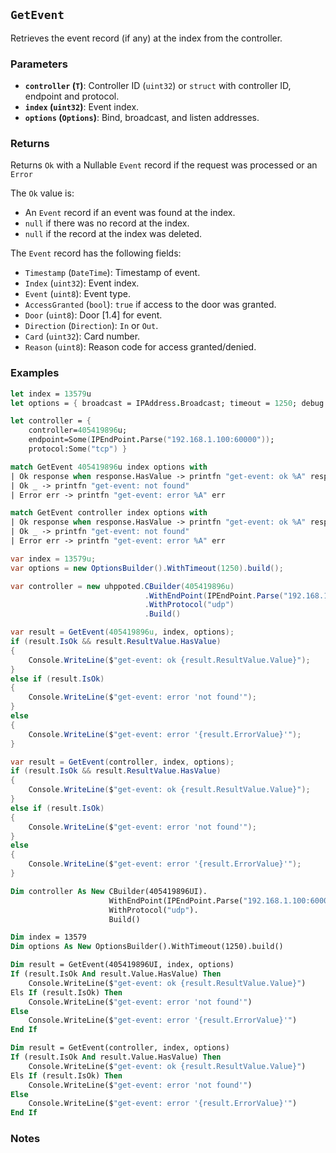 ## `GetEvent`

Retrieves the event record (if any) at the index from the controller.

### Parameters
- **`controller` (`T`)**: Controller ID (`uint32`) or `struct` with controller ID, endpoint and protocol.
- **`index` (`uint32`)**: Event index.
- **`options` (`Options`)**: Bind, broadcast, and listen addresses.

### Returns
Returns `Ok` with a Nullable `Event` record if the request was processed or an `Error` 

The `Ok` value is:
- An `Event` record if an event was found at the index.
- `null` if there was no record at the index.
- `null` if the record at the index was deleted.

The `Event` record has the following fields:
  - `Timestamp` (`DateTime`): Timestamp of event.
  - `Index` (`uint32`): Event index.
  - `Event` (`uint8`): Event type.
  - `AccessGranted` (`bool`): `true` if access to the door was granted.
  - `Door` (`uint8`): Door [1.4] for event.
  - `Direction` (`Direction`): `In` or `Out`.
  - `Card` (`uint32`): Card number.
  - `Reason` (`uint8`): Reason code for access granted/denied.


### Examples

```fsharp
let index = 13579u
let options = { broadcast = IPAddress.Broadcast; timeout = 1250; debug = true }

let controller = { 
    controller=405419896u; 
    endpoint=Some(IPEndPoint.Parse("192.168.1.100:60000")); 
    protocol:Some("tcp") }

match GetEvent 405419896u index options with
| Ok response when response.HasValue -> printfn "get-event: ok %A" response.Value
| Ok _ -> printfn "get-event: not found"
| Error err -> printfn "get-event: error %A" err

match GetEvent controller index options with
| Ok response when response.HasValue -> printfn "get-event: ok %A" response.Value
| Ok _ -> printfn "get-event: not found"
| Error err -> printfn "get-event: error %A" err
```

```csharp
var index = 13579u;
var options = new OptionsBuilder().WithTimeout(1250).build();

var controller = new uhppoted.CBuilder(405419896u)
                              .WithEndPoint(IPEndPoint.Parse("192.168.1.100:60000"))
                              .WithProtocol("udp")
                              .Build()

var result = GetEvent(405419896u, index, options);
if (result.IsOk && result.ResultValue.HasValue)
{
    Console.WriteLine($"get-event: ok {result.ResultValue.Value}");
}
else if (result.IsOk)
{
    Console.WriteLine($"get-event: error 'not found'");
}
else
{
    Console.WriteLine($"get-event: error '{result.ErrorValue}'");
}

var result = GetEvent(controller, index, options);
if (result.IsOk && result.ResultValue.HasValue)
{
    Console.WriteLine($"get-event: ok {result.ResultValue.Value}");
}
else if (result.IsOk)
{
    Console.WriteLine($"get-event: error 'not found'");
}
else
{
    Console.WriteLine($"get-event: error '{result.ErrorValue}'");
}
```

```vb
Dim controller As New CBuilder(405419896UI).
                      WithEndPoint(IPEndPoint.Parse("192.168.1.100:60000")).
                      WithProtocol("udp").
                      Build()

Dim index = 13579
Dim options As New OptionsBuilder().WithTimeout(1250).build()

Dim result = GetEvent(405419896UI, index, options)
If (result.IsOk And result.Value.HasValue) Then
    Console.WriteLine($"get-event: ok {result.ResultValue.Value}")
Els If (result.IsOk) Then
    Console.WriteLine($"get-event: error 'not found'")
Else
    Console.WriteLine($"get-event: error '{result.ErrorValue}'")
End If

Dim result = GetEvent(controller, index, options)
If (result.IsOk And result.Value.HasValue) Then
    Console.WriteLine($"get-event: ok {result.ResultValue.Value}")
Els If (result.IsOk) Then
    Console.WriteLine($"get-event: error 'not found'")
Else
    Console.WriteLine($"get-event: error '{result.ErrorValue}'")
End If
```

### Notes
